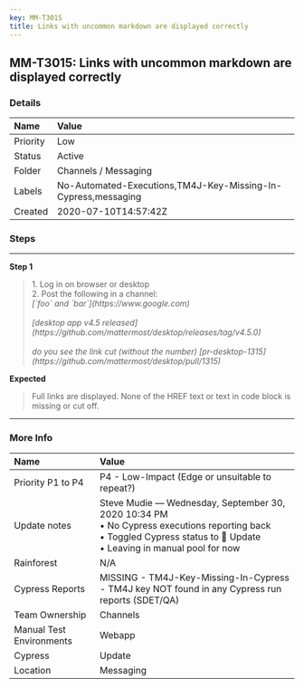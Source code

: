 ```yaml
---
key: MM-T3015
title: Links with uncommon markdown are displayed correctly
---
```


## MM-T3015: Links with uncommon markdown are displayed correctly

### Details

| Name     | Value                                                         |
| :------- | :------------------------------------------------------------ |
| Priority | Low                                                           |
| Status   | Active                                                        |
| Folder   | Channels / Messaging                                          |
| Labels   | No-Automated-Executions,TM4J-Key-Missing-In-Cypress,messaging |
| Created  | 2020-07-10T14:57:42Z                                          |

### Steps

<hr/>

**Step 1**

> <article>1. Log in on browser or desktop<br>2. Post the following in a channel:<br><em>[`foo` and `bar`](https://www.google.com) <br><br>[desktop app v4.5 released](https://github.com/mattermost/desktop/releases/tag/v4.5.0) <br><br>do you see the link cut (without the number) [pr-desktop-1315](https://github.com/mattermost/desktop/pull/1315)</em><em>&nbsp;</em></article>

**Expected**

> <article>Full links are displayed. None of the HREF text or text in code block is missing or cut off.&nbsp;</article>

<hr/>

### More Info

| Name                     | Value                                                                                                                                                                      |
| :----------------------- | :------------------------------------------------------------------------------------------------------------------------------------------------------------------------- |
| Priority P1 to P4        | P4 - Low-Impact (Edge or unsuitable to repeat?)                                                                                                                            |
| Update notes             | Steve Mudie — Wednesday, September 30, 2020 10:34 PM<br>• No Cypress executions reporting back<br>• Toggled Cypress status to 🔧 Update<br>• Leaving in manual pool for now |
| Rainforest               | N/A                                                                                                                                                                        |
| Cypress Reports          | MISSING - TM4J-Key-Missing-In-Cypress - TM4J key NOT found in any Cypress run reports (SDET/QA)                                                                            |
| Team Ownership           | Channels                                                                                                                                                                   |
| Manual Test Environments | Webapp                                                                                                                                                                     |
| Cypress                  | Update                                                                                                                                                                     |
| Location                 | Messaging                                                                                                                                                                  |
